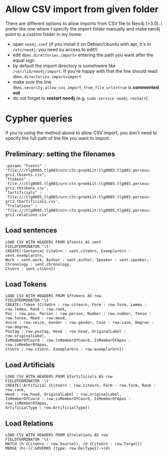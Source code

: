 # Allow CSV import from given folder

There are different options to allow imports from CSV file to Neo4j (>3.0). 
I prefer the one where I specify the import folder manually and make neo4j point 
to a custom folder in my home:

* open `neo4j.conf` (if you install it on Debian/Ubuntu with apt, it's in 
`/etc/neo4j`; you need su access to edit!)
* edit `dbms.directories.import=` entering the path you want after the equal sign
* by default the import directory is somehwere like `/var/lib/neo4j/import`. If you're happy 
with that the line should read: `dbms.directories.import=import`
* make sure the line `dbms.security.allow_csv_import_from_file_urls=true` is 
**commented out**
* do not forget to **restart neo4j** (e.g. `sudo service neo4j restart`)

# Cypher queries

If you're using the method above to allow CSV import, you don't need to specify 
the full path of the file you want to import.

## Preliminary: setting the filenames

```cypher
:params "fsents" : 'file:///tlg0085.tlg003/urn:cts:greekLit:tlg0085.tlg003.perseus-grc2.tbsents.csv',
"ftokens" : 'file:///tlg0085.tlg003/urn:cts:greekLit:tlg0085.tlg003.perseus-grc2.tbtokens.csv',
"fartificials" : 'file:///tlg0085.tlg003/urn:cts:greekLit:tlg0085.tlg003.perseus-grc2.tbartificials.csv',
"frelations" : 'file:///tlg0085.tlg003/urn:cts:greekLit:tlg0085.tlg003.perseus-grc2.relations.csv'

```

## Load sentences
```cypher
LOAD CSV WITH HEADERS FROM $fsents AS sent
FIELDTERMINATOR '\t'
CREATE(:Sentence{ CiteUrn : sent.citeUrn, ExemplarUrn : sent.exemplarUrn, 
Work : sent.work, Author : sent.author, Speaker : sent.speaker, Chronology : sent.chronology,
CtsUrn : sent.ctsUrn})

```

## Load Tokens

```cypher
LOAD CSV WITH HEADERS FROM $ftokens AS row
FIELDTERMINATOR '\t'
CREATE(:Token {CiteUrn : row.citeurn, Form : row.form, Lemma : row.lemma, Rank : row.rank,
Pos : row.pos, Person : row.person, Number : row.number, Tense : row.tense, Mood : row.mood,
Voice : row.voice, Gender : row.gender, Case : row.case, Degree : row.degree,
Postag : row.postag, Head : row.head, OriginalLabel : row.originalLabel,
IsMemberOfCoord : row.isMemberOfCoord, IsMemberOfApos : row.isMemberOfApos,
CtsUrn : row.ctsUrn, ExemplarUrn : row.exemplarUrn})
```

## Load Artificials

```cypher
LOAD CSV WITH HEADERS FROM $fartificials AS row
FIELDTERMINATOR '\t'
CREATE(:Artificial {CiteUrn : row.citeurn, Form : row.form, Rank : row.rank,
Head : row.head, OriginalLabel : row.originalLabel,
IsMemberOfCoord : row.isMemberOfCoord, IsMemberOfApos : row.isMemberOfApos,
ArtificialType : row.ArtificialType})
```

## Load Relations

```cypher
LOAD CSV WITH HEADERS FROM $frelations AS row
FIELDTERMINATOR '\t'
MATCH (h {CiteUrn : row.Source}), (d {CiteUrn : row.Target})
MERGE (h)-[r:GOVERNS {type: row.RelType}]->(d)
```








